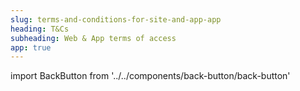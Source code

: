 ```yaml
---
slug: terms-and-conditions-for-site-and-app-app
heading: T&Cs
subheading: Web & App terms of access
app: true
---
```


import BackButton from '../../components/back-button/back-button'

<BackButton link='/legals-app'/>